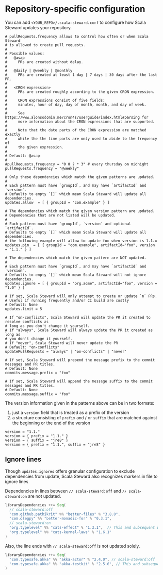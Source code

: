 # Repository-specific configuration

You can add `<YOUR_REPO>/.scala-steward.conf` to configure how Scala Steward updates your repository.

```properties
# pullRequests.frequency allows to control how often or when Scala Steward
# is allowed to create pull requests.
#
# Possible values:
#   @asap
#     PRs are created without delay.
#
#   @daily | @weekly | @monthly
#     PRs are created at least 1 day | 7 days | 30 days after the last PR.
#
#   <CRON expression>
#     PRs are created roughly according to the given CRON expression.
#
#     CRON expressions consist of five fields:
#     minutes, hour of day, day of month, month, and day of week.
#
#     See https://www.alonsodomin.me/cron4s/userguide/index.html#parsing for
#     more information about the CRON expressions that are supported.
#
#     Note that the date parts of the CRON expression are matched exactly
#     while the the time parts are only used to abide to the frequency of
#     the given expression.
#
# Default: @asap
#
#pullRequests.frequency = "0 0 ? * 3" # every thursday on midnight
pullRequests.frequency = "@weekly"

# Only these dependencies which match the given patterns are updated.
#
# Each pattern must have `groupId`, and may have `artifactId` and `version`.
# Defaults to empty `[]` which mean Scala Steward will update all dependencies.
updates.allow  = [ { groupId = "com.example" } ]

# The dependencies which match the given version pattern are updated.
# Dependencies that are not listed will be updated.
#
# Each pattern must have `groupId`, `version` and optional `artifactId`.
# Defaults to empty `[]` which mean Scala Steward will update all dependencies.
# the following example will allow to update foo when version is 1.1.x
updates.pin  = [ { groupId = "com.example", artifactId="foo", version = "1.1." } ]

# The dependencies which match the given pattern are NOT updated.
#
# Each pattern must have `groupId`, and may have `artifactId` and `version`.
# Defaults to empty `[]` which mean Scala Steward will not ignore dependencies.
updates.ignore = [ { groupId = "org.acme", artifactId="foo", version = "1.0" } ]

# If set, Scala Steward will only attempt to create or update `n` PRs.
# Useful if running frequently and/or CI build are costly
# Default: None
updates.limit = 5

# If "on-conflicts", Scala Steward will update the PR it created to resolve conflicts as
# long as you don't change it yourself.
# If "always", Scala Steward will always update the PR it created as long as
# you don't change it yourself.
# If "never", Scala Steward will never update the PR
# Default: "on-conflicts"
updatePullRequests = "always" | "on-conflicts" | "never"

# If set, Scala Steward will prepend the message prefix to the commit messages and PR titles.
# Default: None
commits.message.prefix = "foo"

# If set, Scala Steward will append the message suffix to the commit messages and PR titles.
# Default: None
commits.message.suffix = "foo"
```

The version information given in the patterns above can be in two formats:
1. just a `version` field that is treated as a prefix of the version
2. a structure consisting of `prefix` and / or `suffix` that are matched against the beginning or the end of the version

```properties
version = "1.1."
version = { prefix = "1.1." }
version = { suffix = "jre8" }
version = { prefix = "1.1.", suffix = "jre8" }
```

## Ignore lines

Though `updates.ignores` offers granular configuration to exclude dependencies from update, Scala Steward also recognizes markers in file to ignore lines.

Dependencies in lines between `// scala-steward:off` and `// scala-steward:on` are not updated.

```scala
libraryDependencies ++= Seq(
  // scala-steward:off
  "com.github.pathikrit" %% "better-files" % "3.8.0",
  "com.olegpy" %% "better-monadic-for" % "0.3.1",
  // scala-steward:on 
  "org.typelevel" %% "cats-effect" % "1.3.1",  // This and subsequent will get updated
  "org.typelevel" %% "cats-kernel-laws" % "1.6.1"
)
```

Also, the line ends with `// scala-steward:off` is not updated solely.

```scala
libraryDependencies ++= Seq(
  "com.typesafe.akka" %% "akka-actor" % "2.4.0", // scala-steward:off
  "com.typesafe.akka" %% "akka-testkit" % "2.5.0", // This and subsequent will get updated
)
```
